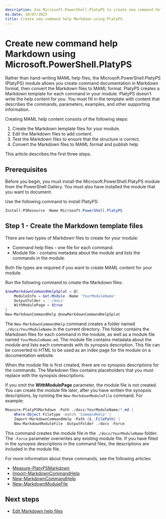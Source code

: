 ```yaml
---
description: Use Microsoft.PowerShell.PlatyPS to create new command help files for PowerShell modules.
ms.date: 10/07/2025
title: Create new command help Markdown using PlatyPS
---
```

# Create new command help Markdown using Microsoft.PowerShell.PlatyPS

Rather than hand-writing MAML help files, the Microsoft.PowerShell.PlatyPS (PlatyPS) module allows
you create command documentation in Markdown format, then convert the Markdown files to MAML format.
PlatyPS creates a Markdown template for each command in your module. PlatyPS doesn't write the help
content for you. You must fill in the template with content that describes the commands, parameters,
examples, and other supporting information.

Creating MAML help content consists of the following steps:

1. Create the Markdown template files for your module.
1. Edit the Markdown files to add content.
1. Test the Markdown files to ensure that the structure is correct.
1. Convert the Markdown files to MAML format and publish help

This article describes the first three steps.

## Prerequisites

Before you begin, you must install the Microsoft.PowerShell.PlatyPS module from the PowerShell
Gallery. You must also have installed the module that you want to document.

Use the following command to install PlatyPS:

```powershell
Install-PSResource -Name Microsoft.PowerShell.PlatyPS
```

## Step 1 - Create the Markdown template files

There are two types of Markdown files to create for your module:

- Command help files - one file for each command.
- Module file - contains metadata about the module and lists the commands in the module.

Both file types are required if you want to create MAML content for your module.

Run the following command to create the Markdown files:

```powershell
$newMarkdownCommandHelpSplat = @{
    ModuleInfo = Get-Module -Name 'YourModuleName'
    OutputFolder = './docs'
    WithModulePage = $true
}
New-MarkdownCommandHelp @newMarkdownCommandHelpSplat
```

The `New-MarkdownCommandHelp` command creates a folder named `./docs/YourModuleName` in the current
directory. The folder contains the Markdown files for each command in the module, as well as a
module file named `YourModuleName.md`. The module file contains metadata about the module and lists
each commands with its synopsis description. This file can be converted to HTML to be used as an
index page for the module on a documentation website.

When the module file is first created, there are no synopsis descriptions for the commands. The
Markdown files contains placeholders that you must replace with the synopsis descriptions.

If you omit the **WithModulePage** parameter, the module file is not created. You can create the
module file later, after you have written the synopsis descriptions, by running the
`New-MarkdownModuleFile` command. For example:

```powershell
Measure-PlatyPSMarkdown -Path ./docs/YourModuleName/*.md |
    Where-Object Filetype -match 'CommandHelp' |
    Import-MarkdownCommandHelp -Path {$_.FilePath} |
    New-MarkdownModuleFile -OutputFolder ./docs -Force
```

This command creates the module file in the `./docs/YourModuleName` folder. The `-Force` parameter
overwrites any existing module file. If you have filled in the synopsis descriptions in the command
files, the descriptions are included in the module file.

For more information about these commands, see the following articles:

- [Measure-PlatyPSMarkdown](xref:Microsoft.PowerShell.PlatyPS.Measure-PlatyPSMarkdown)
- [Import-MarkdownCommandHelp](xref:Microsoft.PowerShell.PlatyPS.Import-MarkdownCommandHelp)
- [New-MarkdownCommandHelp](xref:Microsoft.PowerShell.PlatyPS.New-MarkdownCommandHelp)
- [New-MarkdownModuleFile](xref:Microsoft.PowerShell.PlatyPS.New-MarkdownModuleFile)

## Next steps

- [Edit Markdown help files](step-2-edit-markdown-help.md)
